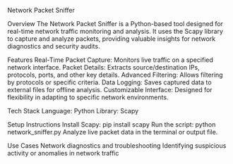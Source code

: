 Network Packet Sniffer




Overview
The Network Packet Sniffer is a Python-based tool designed for real-time network traffic monitoring and analysis. It uses the Scapy library to capture and analyze packets, providing valuable insights for network diagnostics and security audits.


Features
Real-Time Packet Capture: Monitors live traffic on a specified network interface.
Packet Details: Extracts source/destination IPs, protocols, ports, and other key details.
Advanced Filtering: Allows filtering by protocols or specific criteria.
Data Logging: Saves captured data to external files for offline analysis.
Customizable Interface: Designed for flexibility in adapting to specific network environments.




Tech Stack
Language: Python
Library: Scapy




Setup Instructions
Install Scapy: pip install scapy
Run the script: python network_sniffer.py
Analyze live packet data in the terminal or output file.




Use Cases
Network diagnostics and troubleshooting
Identifying suspicious activity or anomalies in network traffic
